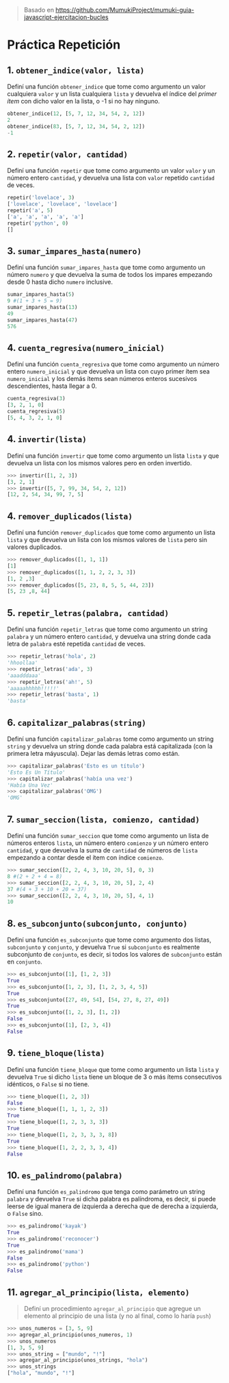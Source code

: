 > Basado en https://github.com/MumukiProject/mumuki-guia-javascript-ejercitacion-bucles

# Práctica Repetición

## 1. `obtener_indice(valor, lista)`

Definí una función `obtener_indice` que tome como argumento un valor cualquiera `valor` y un lista cualquiera `lista` y devuelva el índice del _primer ítem_ con dicho valor en la lista, o -1 si no hay ninguno.

```python
obtener_indice(12, [5, 7, 12, 34, 54, 2, 12])
2
obtener_indice(83, [5, 7, 12, 34, 54, 2, 12])
-1
```

## 2. `repetir(valor, cantidad)`

Definí una función `repetir` que tome como argumento un valor `valor` y un número entero `cantidad`, y devuelva una lista con `valor` repetido `cantidad` de veces.

```python
repetir('lovelace', 3)
['lovelace', 'lovelace', 'lovelace']
repetir('a', 5)
['a', 'a', 'a', 'a', 'a']
repetir('python', 0)
[]
```

## 3. `sumar_impares_hasta(numero)`

Definí una función `sumar_impares_hasta` que tome como argumento un número `numero` y que devuelva la suma de todos los impares empezando desde 0 hasta dicho `numero` inclusive.

```python
sumar_impares_hasta(5)
9 #(1 + 3 + 5 = 9)
sumar_impares_hasta(13)
49
sumar_impares_hasta(47)
576
```

## 4. `cuenta_regresiva(numero_inicial)`

Definí una función `cuenta_regresiva` que tome como argumento un número entero `numero_inicial` y que devuelva un lista con cuyo primer ítem sea `numero_inicial` y los demás ítems sean números enteros sucesivos descendientes, hasta llegar a 0.

```python
cuenta_regresiva(3)
[3, 2, 1, 0]
cuenta_regresiva(5)
[5, 4, 3, 2, 1, 0]
```

## 4. `invertir(lista)`

Definí una función `invertir` que tome como argumento un lista `lista` y que devuelva un lista con los mismos valores pero en orden invertido.

```python
>>> invertir([1, 2, 3])
[3, 2, 1]
>>> invertir([5, 7, 99, 34, 54, 2, 12])
[12, 2, 54, 34, 99, 7, 5]
```

## 4. `remover_duplicados(lista)`

Definí una función `remover_duplicados` que tome como argumento un lista `lista` y que devuelva un lista con los mismos valores de `lista` pero sin valores duplicados.

```python
>>> remover_duplicados([1, 1, 1])
[1]
>>> remover_duplicados([1, 1, 2, 2, 3, 3])
[1, 2 ,3]
>>> remover_duplicados([5, 23, 8, 5, 5, 44, 23])
[5, 23 ,8, 44]
```

## 5. `repetir_letras(palabra, cantidad)`

Definí una función `repetir_letras` que tome como argumento un string `palabra` y un número entero `cantidad`, y devuelva una string donde cada letra de `palabra` esté repetida `cantidad` de veces.

```python
>>> repetir_letras('hola', 2)
'hhoollaa'
>>> repetir_letras('ada', 3)
'aaadddaaa'
>>> repetir_letras('ah!', 5)
'aaaaahhhhh!!!!!'
>>> repetir_letras('basta', 1)
'basta'
```

## 6. `capitalizar_palabras(string)`

Definí una función `capitalizar_palabras` tome como argumento un string `string` y devuelva un string donde cada palabra está capitalizada (con la primera letra máyuscula). Dejar las demás letras como están.

```python
>>> capitalizar_palabras('Esto es un título')
'Esto Es Un Título'
>>> capitalizar_palabras('había una vez')
'Había Una Vez'
>>> capitalizar_palabras('OMG')
'OMG'
```

## 7. `sumar_seccion(lista, comienzo, cantidad)`

Definí una función `sumar_seccion` que tome como argumento un lista de números enteros `lista`, un número entero `comienzo` y un número entero `cantidad`, y que devuelva la suma de `cantidad` de números de `lista` empezando a contar desde el ítem con índice `comienzo`.

```python
>>> sumar_seccion([2, 2, 4, 3, 10, 20, 5], 0, 3)
8 #(2 + 2 + 4 = 8)
>>> sumar_seccion([2, 2, 4, 3, 10, 20, 5], 2, 4)
37 #(4 + 3 + 10 + 20 = 37)
>>> sumar_seccion([2, 2, 4, 3, 10, 20, 5], 4, 1)
10
```

## 8. `es_subconjunto(subconjunto, conjunto)`

Definí una función `es_subconjunto` que tome como argumento dos listas, `subconjunto` y `conjunto`, y devuelva `True` si `subconjunto` es realmente subconjunto de `conjunto`, es decir, si todos los valores de `subconjunto` están en `conjunto`.

```python
>>> es_subconjunto([1], [1, 2, 3])
True
>>> es_subconjunto([1, 2, 3], [1, 2, 3, 4, 5])
True
>>> es_subconjunto([27, 49, 54], [54, 27, 8, 27, 49])
True
>>> es_subconjunto([1, 2, 3], [1, 2])
False
>>> es_subconjunto([1], [2, 3, 4])
False
```

## 9. `tiene_bloque(lista)`

Definí una función `tiene_bloque` que tome como argumento un lista `lista` y devuelva `True` si dicho `lista` tiene un bloque de 3 o más ítems consecutivos idénticos, o `False` si no tiene.

```python
>>> tiene_bloque([1, 2, 3])
False
>>> tiene_bloque([1, 1, 1, 2, 3])
True
>>> tiene_bloque([1, 2, 3, 3, 3])
True
>>> tiene_bloque([1, 2, 3, 3, 3, 8])
True
>>> tiene_bloque([1, 2, 2, 3, 3, 4])
False
```

## 10. `es_palindromo(palabra)`

Definí una función `es_palindromo` que tenga como parámetro un string `palabra` y devuelva `True` si dicha palabra es palíndroma, es decir, si puede leerse de igual manera de izquierda a derecha que de derecha a izquierda, o `False` sino.

```python
>>> es_palindromo('kayak')
True
>>> es_palindromo('reconocer')
True
>>> es_palindromo('mama')
False
>>> es_palindromo('python')
False
```
## 11. `agregar_al_principio(lista, elemento)`

> Definí un procedimiento `agregar_al_principio` que agregue un elemento al principio de una lista (y no al final, como lo haría `push`)

```python
>>> unos_numeros = [3, 5, 9]
>>> agregar_al_principio(unos_numeros, 1)
>>> unos_numeros
[1, 3, 5, 9]
>>> unos_string = ["mundo", "!"]
>>> agregar_al_principio(unos_strings, "hola")
>>> unos_strings
["hola", "mundo", "!"]
```
